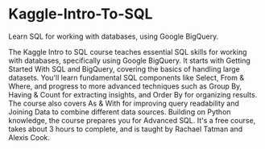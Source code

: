 # Kaggle-Intro-To-SQL
Learn SQL for working with databases, using Google BigQuery.


The Kaggle Intro to SQL course teaches essential SQL skills for working with databases, specifically using Google BigQuery. It starts with Getting Started With SQL and BigQuery, covering the basics of handling large datasets. You'll learn fundamental SQL components like Select, From & Where, and progress to more advanced techniques such as Group By, Having & Count for extracting insights, and Order By for organizing results. The course also covers As & With for improving query readability and Joining Data to combine different data sources. Building on Python knowledge, the course prepares you for Advanced SQL. It's a free course, takes about 3 hours to complete, and is taught by Rachael Tatman and Alexis Cook.

